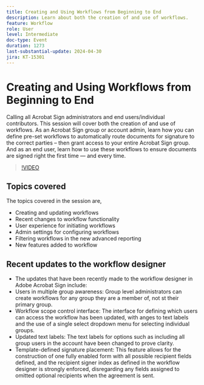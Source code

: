 ```yaml
---
title: Creating and Using Workflows from Beginning to End
description: Learn about both the creation of and use of workflows.
feature: Workflow
role: User
level: Intermediate
doc-type: Event
duration: 1273
last-substantial-update: 2024-04-30
jira: KT-15301
---
```


# Creating and Using Workflows from Beginning to End

Calling all Acrobat Sign administrators and end users/individual contributors. This session will cover both the creation of and use of workflows. As an Acrobat Sign group or account admin, learn how you can define pre-set workflows to automatically route documents for signature to the correct parties – then grant access to your entire Acrobat Sign group. And as an end user, learn how to use these workflows to ensure documents are signed right the first time — and every time.

>[!VIDEO](https://video.tv.adobe.com/v/3428192/?learn=on)

## Topics covered

The topics covered in the session are,

* Creating and updating workflows
* Recent changes to workflow functionality
* User experience for initiating workflows
* Admin settings for configuring workflows
* Filtering workflows in the new advanced reporting
* New features added to workflow

## Recent updates to the workflow designer

* The updates that have been recently made to the workflow designer in Adobe Acrobat Sign include:
* Users in multiple group awareness: Group level administrators can create workflows for any group they are a member of, not st their primary group.
* Workflow scope control interface: The interface for defining which users can access the workflow has been updated, with anges to text labels and the use of a single select dropdown menu for selecting individual groups.
* Updated text labels: The text labels for options such as including all group users in the account have been changed to prove clarity.
* Template-defined signature placement: This feature allows for the construction of one fully enabled form with all possible recipient fields defined, and the recipient signer index as defined in the workflow designer is strongly enforced, disregarding any fields assigned to omitted optional recipients when the agreement is sent.

